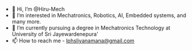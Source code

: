 - 👋 Hi, I’m @Hiru-Mech
- 👀 I’m interested in Mechatronics, Robotics, AI, Embedded systems, and many more.
- 🌱 I’m currently pursuing a degree in Mechatronics Technology at University of Sri Jayewardenepura'
- 📫 How to reach me - lphsliyanamana@gmail.com

<!---
Hiru-Mech/Hiru-Mech is a ✨ special ✨ repository because its `README.md` (this file) appears on your GitHub profile.
You can click the Preview link to take a look at your changes.
--->
